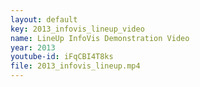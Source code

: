 ```yaml
---
layout: default
key: 2013_infovis_lineup_video
name: LineUp InfoVis Demonstration Video
year: 2013
youtube-id: iFqCBI4T8ks
file: 2013_infovis_lineup.mp4
---
```

